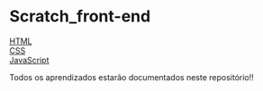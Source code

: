 # Scratch_front-end

<a href="HTML.md">HTML</a> <br>
<a href="CSS.md">CSS</a> <br>
<a href="JS.md">JavaScript</a> <br>

Todos os aprendizados estarão documentados neste repositório!!